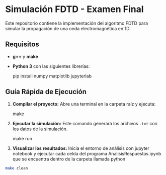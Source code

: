 # Simulación FDTD - Examen Final

Este repositorio contiene la implementación del algoritmo FDTD para simular la propagación de una onda electromagnética en 1D.

## Requisitos

* **g++** y **make**
* **Python 3** con las siguientes librerías:
  
    pip install numpy matplotlib jupyterlab
 

## Guía Rápida de Ejecución

1.  **Compilar el proyecto:**
    Abre una terminal en la carpeta raíz y ejecuta:
   
    make
    

2.  **Ejecutar la simulación:**
    Este comando generará los archivos `.txt`  con los datos de la simulación.
   
    make run
   

3.  **Visualizar los resultados:**
    Inicia el entorno de análisis con jupyter notebook y ejecutar cada celda del programa AnalisisRespuestas.ipynb que se encuentra dentro     de la carpeta llamada python



```bash
make clean
